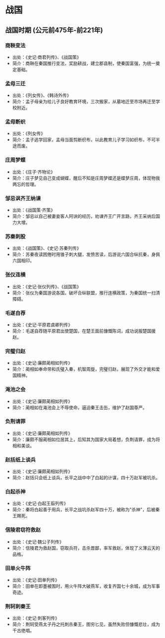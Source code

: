 # 战国

## 战国时期 (公元前475年-前221年)

### 商鞅变法
- 出处：《史记·商君列传》、《战国策》
- 简介：商鞅在秦国推行变法，奖励耕战，建立郡县制，使秦国富强，为统一奠定基础。

### 孟母三迁
- 出处：《列女传》、《韩诗外传》
- 简介：孟子母亲为给儿子良好教育环境，三次搬家，从墓地迁至市场再迁至学校附近。

### 孟母断织
- 出处：《列女传》
- 简介：孟子逃学回家，孟母当面剪断织布，以此教育儿子学习如织布，不可半途而废。

### 庄周梦蝶
- 出处：《庄子·齐物论》
- 简介：庄子梦见自己变成蝴蝶，醒后不知是庄周梦蝶还是蝶梦庄周，体现物我两忘的哲理。

### 邹忌讽齐王纳谏
- 出处：《战国策·齐策》
- 简介：邹忌以自己被妻妾客人阿谀的经历，劝谏齐王广开言路，齐王采纳后国力大增。

### 苏秦刺股
- 出处：《战国策》、《史记·苏秦列传》
- 简介：苏秦夜读困倦时用锥子刺大腿，发愤苦读，后游说六国合纵抗秦，身佩六国相印。

### 张仪连横
- 出处：《史记·张仪列传》、《战国策》
- 简介：张仪为秦国游说各国，破坏合纵联盟，推行连横政策，为秦国统一扫清障碍。

### 毛遂自荐
- 出处：《史记·平原君虞卿列传》
- 简介：毛遂自荐随平原君出使楚国，在楚王面前慷慨陈词，成功说服楚国援赵。

### 完璧归赵
- 出处：《史记·廉颇蔺相如列传》
- 简介：蔺相如奉命带和氏璧入秦，机智周旋，完璧归赵，展现了外交才能和爱国精神。

### 渑池之会
- 出处：《史记·廉颇蔺相如列传》
- 简介：蔺相如在渑池会上不辱使命，逼迫秦王击缶，维护了赵国尊严。

### 负荆请罪
- 出处：《史记·廉颇蔺相如列传》
- 简介：廉颇不服蔺相如位居其上，后知其为国家大局着想，负荆请罪，成为将相和美谈。

### 赵括纸上谈兵
- 出处：《史记·廉颇蔺相如列传》
- 简介：赵括只会纸上谈兵，长平之战中中了白起的计谋，四十万赵军被坑杀。

### 白起杀神
- 出处：《史记·白起王翦列传》
- 简介：秦将白起善于用兵，长平之战坑杀赵军四十万，被称为"杀神"，后被秦王赐死。

### 信陵君窃符救赵
- 出处：《史记·魏公子列传》
- 简介：信陵君为救赵国，窃取兵符，击杀晋鄙，率军救赵，体现了义薄云天的品格。

### 田单火牛阵
- 出处：《史记·田单列传》
- 简介：田单在即墨被围时，用火牛阵大破燕军，收复齐国七十余城，成为军事奇迹。

### 荆轲刺秦王
- 出处：《史记·刺客列传》
- 简介：荆轲受燕太子丹之托刺杀秦王，图穷匕见，虽然失败但慷慨悲壮，成为千古绝唱。